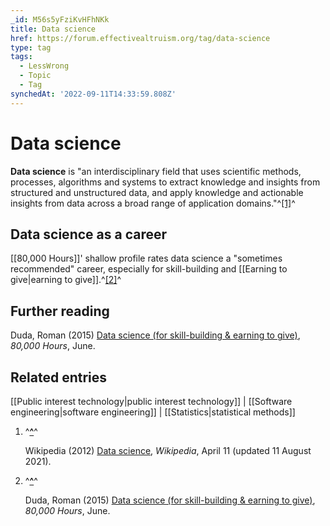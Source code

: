 ```yaml
---
_id: M56s5yFziKvHFhNKk
title: Data science
href: https://forum.effectivealtruism.org/tag/data-science
type: tag
tags:
  - LessWrong
  - Topic
  - Tag
synchedAt: '2022-09-11T14:33:59.808Z'
---
```

# Data science

**Data science** is "an interdisciplinary field that uses scientific methods, processes, algorithms and systems to extract knowledge and insights from structured and unstructured data, and apply knowledge and actionable insights from data across a broad range of application domains."^[\[1\]](#fn6edqzxw99ck)^

Data science as a career
------------------------

[[80,000 Hours]]' shallow profile rates data science a "sometimes recommended" career, especially for skill-building and [[Earning to give|earning to give]].^[\[2\]](#fnmkwlu9m4zj)^

Further reading
---------------

Duda, Roman (2015) [Data science (for skill-building & earning to give)](https://80000hours.org/career-reviews/data-science/), *80,000 Hours*, June.

Related entries
---------------

[[Public interest technology|public interest technology]] | [[Software engineering|software engineering]] | [[Statistics|statistical methods]]

1.  ^**[^](#fnref6edqzxw99ck)**^
    
    Wikipedia (2012) [Data science](https://en.wikipedia.org/wiki/Data_science), *Wikipedia*, April 11 (updated 11 August 2021‎).
    
2.  ^**[^](#fnrefmkwlu9m4zj)**^
    
    Duda, Roman (2015) [Data science (for skill-building & earning to give)](https://80000hours.org/career-reviews/data-science/), *80,000 Hours*, June.
